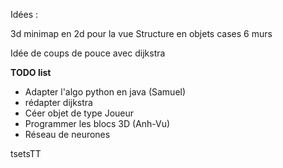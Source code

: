 Idées :

3d
minimap en 2d pour la vue
Structure en objets cases 6 murs 

Idée de coups de pouce avec dijkstra

**TODO list**


* Adapter l'algo python en java  (Samuel)
* rédapter dijkstra  
* Céer objet de type Joueur
* Programmer les blocs 3D (Anh-Vu)
* Réseau de neurones


tsetsTT